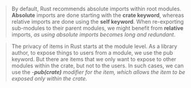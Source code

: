 >By default, Rust recommends absolute imports within root modules. **Absolute** imports are done starting with the **crate keyword**, whereas relative imports are done using the **self keyword**. When re-exporting sub-modules to their parent modules, we might benefit from **relative** imports, *as using absolute imports becomes long and redundant*.

>The privacy of items in Rust starts at the module level. As a library author, to expose things to users from a module, we use the pub keyword. But there are items that we only want to expose to other modules within the crate, but not to the users. In such cases, we can use the *-**pub(crate)** modifier for the item, which allows the item to be exposed only within the crate.*
